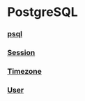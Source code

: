 PostgreSQL
===

### [psql](./psql/README.md)
### [Session](./session/README.md)
### [Timezone](./timezone/README.md)
### [User](./user/README.md)
